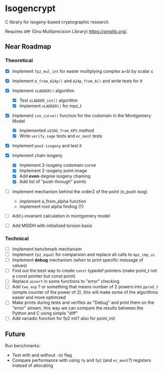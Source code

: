 # Isogencrypt

C library for isogeny-based cryptographic research. 

Requires `GMP` (Gnu Multiprecision Library) https://gmplib.org/.

## Near Roadmap

### Theoretical
- [x] Implement `fp2_mul_int` for easier mulitplying complex a+bi by scalar c 
- [x] Implement `A_from_A24p()` and `A24p_from_A()` and write tests for it
- [x] Implement `xLADDER()` algorithm 
    * [x] Test `xLADDER_int()` algorithm
    * [x] Implement `xLADDER()` for mpz_t
- [x] Implement `iso_curve()` function for the codomain in the Montgomery Model
    * [x] Implemented `aISOG_from_KPS` method
    * [x] Write `verify.sage` tests and `ec_mont` tests
- [x] Implement `pow2-isogeny` and test it
- [x] Implement chain isogeny
    * [x] Implement 2-isogeny codomain curve
    * [x] Implement 2-isogeny point image
    * [x] Add **even**-degree isogeny chaining
    * [x] Add list of "push-through" points
- [ ] Implement mechanism behind the order2 of the point (x_push isog)
    * implement a_from_alpha function
    * implement root alpha finding (?)
- [ ] Add j-invariant calculation in montgomery model
- [ ] Add MSIDH with initialized torsion basis


### Technical

- [ ] Implement benchmark mechanism
- [ ] Implement `fp2_equal` for comparsion and replace all calls to `mpz_cmp_ui`
- [ ] Implement **debug** mechanism (when to print specific message of values)
- [ ] Find out the best way to create `const` typedef pointers (make point_t not a const pointer but const point)
- [ ] Replace `assert` in some functions to "error" checking
- [ ] Add `two_exp` ? or something that means number of 2 powers into `pprod_t` (simple counter of the power of 2), this will make some of the algorithms easier and more optimized
- [ ] Make prints during tests and verifies as "Debug" and print them on the "error" stream, this way we can compare the results between the Python and C using simple "diff"
- [ ] Add variadic function for fp2 init? also for point_init 

## Future

Run benchmarks:
- Test with and without `-O2` flag 
- Compare performance with using `fp` and `fp2` (and `ec_mont`?) registers instead of allocating  
